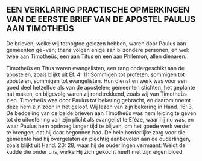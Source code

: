 ## EEN VERKLARING PRACTISCHE OPMERKINGEN VAN DE EERSTE BRIEF VAN DE APOSTEL PAULUS AAN TIMOTHEÜS

De brieven, welke wij totnogtoe gelezen hebben, waren door Paulus aan gemeenten ge¬ven; thans volgen enige aan bijzondere personen; en wel: twee aan Timotheüs, een aan Titus en een aan Philemon, allen dienaren. 

Timotheüs en Titus waren evangelisten, een rang ondergeschikt aan de apostelen, zoals blijkt uit Ef. 4: 11: Sommigen tot profeten, sommigen tot apostelen, sommigen tot evangelisten. Hun dienst en werk was voor een goed deel hetzelfde als van de apostelen; gemeenten stichten, het geplante nat maken, en bijgevolg waren zij rondtrekkend, zoals wij van Timotheüs zien. Timotheüs was door Paulus tot bekering gebracht, en daarom noemt deze hem zijn zoon in het geloof. Wij lezen van zijn bekering in Hand. 16: 3.
De bedoeling van de beide brieven aan Timotheüs was hem leiding te geven tot de uitoefening van zijn plicht als evangelist te Eféze, waar hij nu was, en waar Paulus hem opdroeg langer tijd te blijven, om het goede werk verder te brengen, dat hij daar begonnen had. 
De hele herderlijke zorg voor die gemeente had hij overgelaten en plechtig aanbevolen aan de ouderlingen, zoals blijkt uit Hand. 20: 28; waar hij de ouderlingen vermaant: Weidt de kudde die onder u is, welke Hij zich gekocht heeft met Zijn eigen bloed.
